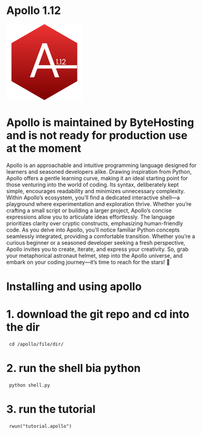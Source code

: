 # Apollo 1.12
<img width="200px" hight="200" src="./Apollo.svg">

# Apollo is maintained by ByteHosting and is not ready for production use at the moment
Apollo is an approachable and intuitive programming language designed for learners and seasoned developers alike. Drawing inspiration from Python, Apollo offers a gentle learning curve, making it an ideal starting point for those venturing into the world of coding. Its syntax, deliberately kept simple, encourages readability and minimizes unnecessary complexity. Within Apollo’s ecosystem, you’ll find a dedicated interactive shell—a playground where experimentation and exploration thrive. Whether you’re crafting a small script or building a larger project, Apollo’s concise expressions allow you to articulate ideas effortlessly. The language prioritizes clarity over cryptic constructs, emphasizing human-friendly code. As you delve into Apollo, you’ll notice familiar Python concepts seamlessly integrated, providing a comfortable transition. Whether you’re a curious beginner or a seasoned developer seeking a fresh perspective, Apollo invites you to create, iterate, and express your creativity. So, grab your metaphorical astronaut helmet, step into the Apollo universe, and embark on your coding journey—it’s time to reach for the stars! 🚀

# Installing and using apollo
# 1. download the git repo and cd into the dir
```
 cd /apollo/file/dir/
```
# 2. run the shell bia python
```
 python shell.py
```
# 3. run the tutorial
```
 rwun("tutorial.apollo")
```



